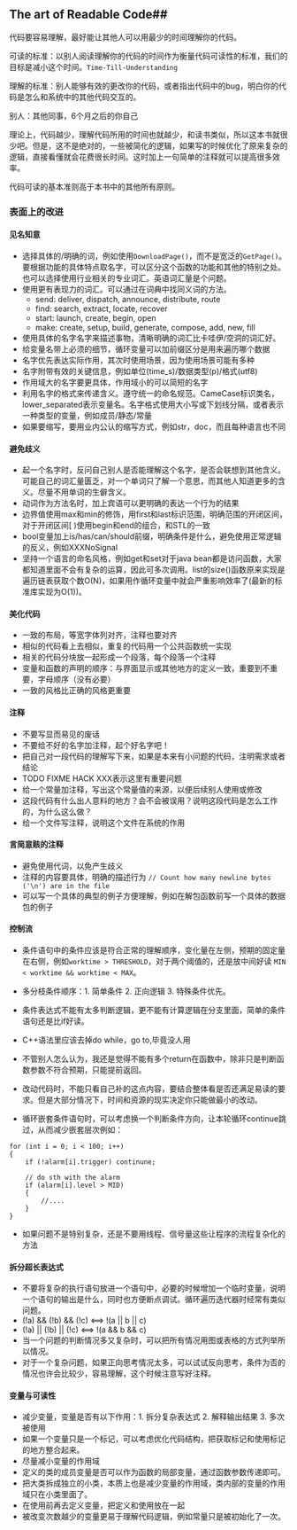 ## The art of Readable Code##

代码要容易理解，最好能让其他人可以用最少的时间理解你的代码。

可读的标准：以别人阅读理解你的代码的时间作为衡量代码可读性的标准，我们的目标是减小这个时间。`Time-Till-Understanding`

理解的标准：别人能够有效的更改你的代码，或者指出代码中的bug，明白你的代码是怎么和系统中的其他代码交互的。

别人：其他同事，6个月之后的你自己

理论上，代码越少，理解代码所用的时间也就越少，和读书类似，所以这本书就很少吧。但是，这不是绝对的，一些被简化的逻辑，如果写的时候优化了原来复杂的逻辑，直接看懂就会花费很长时间。这时加上一句简单的注释就可以提高很多效率。

代码可读的基本准则高于本书中的其他所有原则。

### 表面上的改进

#### 见名知意

* 选择具体的/明确的词，例如使用`DownloadPage()`，而不是宽泛的`GetPage()`。要根据功能的具体特点取名字，可以区分这个函数的功能和其他的特别之处。也可以选择使用行业相关的专业词汇。英语词汇量是个问题。
* 使用更有表现力的词汇。可以通过在词典中找同义词的方法。
  * send: deliver, dispatch, announce, distribute, route
  * find: search, extract, locate, recover
  * start: launch, create, begin, open
  * make: create, setup, build, generate, compose, add, new, fill
* 使用具体的名字名字来描述事物，清晰明确的词汇比卡哇伊/空洞的词汇好。
* 给变量名带上必须的细节，循环变量可以加前缀区分是用来遍历哪个数据
* 名字优先表达实际作用，其次时使用场景，因为使用场景可能有多种
* 名字附带有效的关键信息，例如单位(time_s)/数据类型(p)/格式(utf8)
* 作用域大的名字要更具体，作用域小的可以简短的名字
* 利用名字的格式来传递含义。遵守统一的命名规范。CameCase标识类名，lower_separated表示变量名。名字格式使用大小写或下划线分隔，或者表示一种类型的变量，例如成员/静态/常量
* 如果要缩写，要用业内公认的缩写方式，例如str，doc，而且每种语言也不同

#### 避免歧义

* 起一个名字时，反问自己别人是否能理解这个名字，是否会联想到其他含义。可能自己的词汇量匮乏，对一个单词只了解一个意思，而其他人知道更多的含义。尽量不用单词的生僻含义。
* 动词作为方法名时，加上宾语可以更明确的表达一个行为的结果
* 边界值使用max和min的修饰，用first和last标识范围，明确范围的开闭区间，对于开闭区间[ )使用begin和end的组合，和STL的一致
* bool变量加上is/has/can/should前缀，明确条件是什么，避免使用正常逻辑的反义，例如XXXNoSignal
* 坚持一个语言的命名风格，例如get和set对于java bean都是访问函数，大家都知道里面不会有复杂的运算，因此可多次调用。list的size()函数原来实现是遍历链表获取个数O(N)，如果用作循环变量中就会严重影响效率了(最新的标准库实现为O(1))。

#### 美化代码

* 一致的布局，等宽字体列对齐，注释也要对齐
* 相似的代码看上去相似，重复的代码用一个公共函数统一实现
* 相关的代码分块放一起形成一个段落，每个段落一个注释
* 变量和函数的声明的顺序：与界面显示或其他地方的定义一致，重要到不重要，字母顺序（没有必要）
* 一致的风格比正确的风格更重要

#### 注释

* 不要写显而易见的废话
* 不要给不好的名字加注释，起个好名字吧！
* 把自己对一段代码的理解写下来，如果是本来有小问题的代码，注明需求或者结论 
* TODO FIXME HACK  XXX表示这里有重要问题
* 给一个常量加注释，写出这个常量值的来源，以便后续别人使用或修改
* 这段代码有什么出人意料的地方？会不会被误用？说明这段代码是怎么工作的，为什么这么做？
* 给一个文件写注释，说明这个文件在系统的作用

#### 言简意赅的注释

* 避免使用代词，以免产生歧义
* 注释的内容要具体，明确的描述行为 `// Count how many newline bytes ('\n') are in the file`
* 可以写一个具体的典型的例子方便理解，例如在解包函数前写一个具体的数据包的例子

#### 控制流

* 条件语句中的条件应该是符合正常的理解顺序，变化量在左侧，预期的固定量在右侧，例如`worktime > THRESHOLD`，对于两个阈值的，还是放中间好读 `MIN < worktime && worktime < MAX`。

* 多分枝条件顺序：1. 简单条件 2. 正向逻辑 3. 特殊条件优先。
* 条件表达式不能有太多判断逻辑，更不能有计算逻辑在分支里面，简单的条件语句还是比if好读。
* C++语法里应该去掉do while，go to,毕竟没人用
* 不管别人怎么认为，我还是觉得不能有多个return在函数中，除非只是判断函数参数不符合预期，只能提前返回。
* 改动代码时，不能只看自己补的这点内容，要结合整体看是否还满足易读的要求。但是大部分情况下，时间和资源的现实决定你只能做最小的改动。
* 循环嵌套条件语句时，可以考虑换一个判断条件方向，让本轮循环continue跳过，从而减少嵌套层次例如：

```
for (int i = 0; i < 100; i++)
{
	if (!alarm[i].trigger) continune;

	// do sth with the alarm
	if (alarm[i].level > MID)
	{
		//....
	}
}
```
* 如果问题不是特别复杂，还是不要用线程、信号量这些让程序的流程复杂化的方法

#### 拆分超长表达式

* 不要将复杂的执行语句放进一个语句中，必要的时候增加一个临时变量，说明一个语句的输出是什么，同时也方便断点调试。循环遍历迭代器时经常有类似问题。
* (!a) && (!b) && (!c) <==> !(a || b || c)
* (!a) || (!b) || (!c) <==> !(a && b && c)
* 当一个问题的判断情况多又复杂时，可以把所有情况用图或表格的方式列举所以情况。
* 对于一个复杂问题，如果正向思考情况太多，可以试试反向思考，条件为否的情况也许会比较少，容易理解，这个时候注意写好注释。

#### 变量与可读性

* 减少变量，变量是否有以下作用：1. 拆分复杂表达式 2. 解释输出结果 3. 多次被使用
* 如果一个变量只是一个标记，可以考虑优化代码结构，把获取标记和使用标记的地方整合起来。
* 尽量减小变量的作用域
* 定义的类的成员变量是否可以作为函数的局部变量，通过函数参数传递即可。
* 把大类拆成独立的小类，本质上也是减少变量的作用域，类内部的变量的作用域只在小类里面了。
* 在使用前再去定义变量，把定义和使用放在一起
* 被改变次数越少的变量更易于理解代码逻辑，例如常量只是被初始化了一次。

